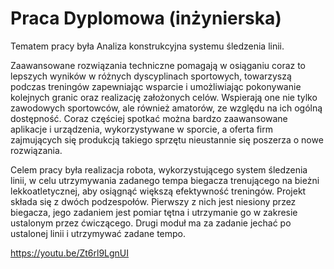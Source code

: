 # Praca Dyplomowa (inżynierska)
Tematem pracy była Analiza konstrukcyjna systemu śledzenia linii.

Zaawansowane rozwiązania techniczne pomagają w osiąganiu coraz to lepszych wyników w różnych dyscyplinach sportowych,
towarzyszą podczas treningów zapewniając wsparcie i umożliwiając pokonywanie kolejnych granic oraz realizację założonych celów.
Wspierają one nie tylko zawodowych sportowców, ale również amatorów, ze względu na ich ogólną dostępność. 
Coraz częściej spotkać można bardzo zaawansowane aplikacje i urządzenia, wykorzystywane w sporcie, 
a oferta firm zajmujących się produkcją takiego sprzętu nieustannie się poszerza o nowe rozwiązania.

Celem pracy była realizacja robota, wykorzystującego system śledzenia linii, w celu utrzymywania zadanego tempa biegacza trenującego na bieżni lekkoatletycznej, 
aby osiągnąć większą efektywność treningów. Projekt składa się z dwóch podzespołów. 
Pierwszy z nich jest niesiony przez biegacza, jego zadaniem jest pomiar tętna i utrzymanie go w zakresie ustalonym przez ćwiczącego. 
Drugi moduł ma za zadanie jechać po ustalonej linii i utrzymywać zadane tempo.

https://youtu.be/Zt6rl9LgnUI


